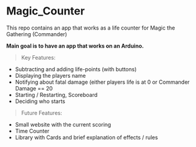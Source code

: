 # Magic_Counter
This repo contains an app that works as a life counter for Magic the Gathering (Commander)

**Main goal is to have an app that works on an Arduino.**

> Key Features:
- Subtracting and adding life-points (with buttons)
- Displaying the players name
- Notifying about fatal damage (either players life is at 0 or Commander Damage == 20
- Starting / Restarting, Scoreboard
- Deciding who starts

> Future Features:
- Small website with the current scoring
- Time Counter
- Library with Cards and brief explanation of effects / rules

